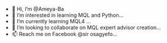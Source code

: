- 👋 Hi, I’m @Ameya-Ba
- 👀 I’m interested in learning MQL and Python...
- 🌱 I’m currently learning MQL4 ...
- 💞️ I’m looking to collaborate on MQL expert advisor creation...
- 📫 Reach me on Facebook @sir osagyefo...

<!---
Ameya-Ba/Ameya-Ba is a ✨ special ✨ repository because its `README.md` (this file) appears on your GitHub profile.
You can click the Preview link to take a look at your changes.
--->
